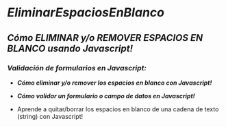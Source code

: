 # **_EliminarEspaciosEnBlanco_**

## **_Cómo ELIMINAR y/o REMOVER ESPACIOS EN BLANCO usando Javascript!_**

### **_Validación de formularios en Javascript:_**

- **_Cómo eliminar y/o remover los espacios en blanco con Javascript!_**

- **_Cómo validar un formulario o campo de datos en Javascript!_**

- Aprende a quitar/borrar los espacios en blanco de una cadena de texto (string) con Javascript!
